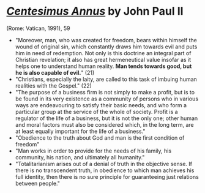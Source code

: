 
# [*Centesimus Annus*](http://www.vatican.va/content/john-paul-ii/en/encyclicals/documents/hf_jp-ii_enc_01051991_centesimus-annus.html) by John Paul II

(Rome: Vatican, 1991), 59


- "Moreover, man, who was created for freedom, bears within himself the wound of original sin, which constantly draws him towards evil and puts him in need of redemption. Not only is this doctrine an integral part of Christian revelation; it also has great hermeneutical value insofar as it helps one to understand human reality. **Man tends towards good, but he is also capable of evil.**" (21)
- "Christians, especially the laity, are called to this task of imbuing human realities with the Gospel." (22)
- "The purpose of a business firm is not simply to make a profit, but is to be found in its very existence as a community of persons who in various ways are endeavouring to satisfy their basic needs, and who form a particular group at the service of the whole of society. Profit is a regulator of the life of a business, but it is not the only one; other human and moral factors must also be considered which, in the long term, are at least equally important for the life of a business."
- "Obedience to the truth about God and man is the first condition of freedom"
- "Man works in order to provide for the needs of his family, his community, his nation, and ultimately all humanity."
- "Totalitarianism arises out of a denial of truth in the objective sense. If there is no transcendent truth, in obedience to which man achieves his full identity, then there is no sure principle for guaranteeing just relations between people."